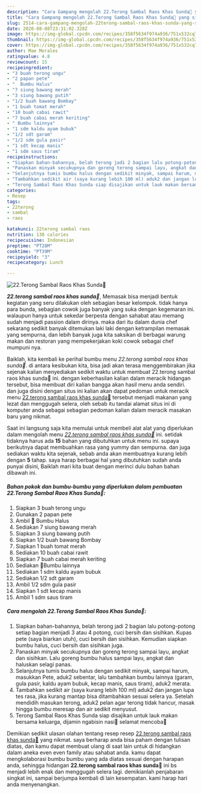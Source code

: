 ```yaml
---
description: "Cara Gampang mengolah 22.Terong Sambal Raos Khas Sunda🍆 yang simpel"
title: "Cara Gampang mengolah 22.Terong Sambal Raos Khas Sunda🍆 yang simpel"
slug: 2514-cara-gampang-mengolah-22terong-sambal-raos-khas-sunda-yang-simpel
date: 2020-08-08T23:31:02.328Z
image: https://img-global.cpcdn.com/recipes/358f5634f974a936/751x532cq70/22terong-sambal-raos-khas-sunda🍆-foto-resep-utama.jpg
thumbnail: https://img-global.cpcdn.com/recipes/358f5634f974a936/751x532cq70/22terong-sambal-raos-khas-sunda🍆-foto-resep-utama.jpg
cover: https://img-global.cpcdn.com/recipes/358f5634f974a936/751x532cq70/22terong-sambal-raos-khas-sunda🍆-foto-resep-utama.jpg
author: Mae Morales
ratingvalue: 4.8
reviewcount: 15
recipeingredient:
- "3 buah terong ungu"
- "2 papan pete"
- "  Bumbu Halus"
- "7 siung bawang merah"
- "3 siung bawang putih"
- "1/2 buah bawang Bombay"
- "1 buah tomat merah"
- "10 buah cabai rawit"
- "7 buah cabai merah keriting"
- " Bumbu lainnya"
- "1 sdm kaldu ayam bubuk"
- "1/2 sdt garam"
- "1/2 sdm gula pasir"
- "1 sdt kecap manis"
- "1 sdm saus tiram"
recipeinstructions:
- "Siapkan bahan-bahannya, belah terong jadi 2 bagian lalu potong-potong setiap bagian menjadi 3 atau 4 potong, cuci bersih dan sisihkan. Kupas pete (saya biarkan utuh), cuci bersih dan sisihkan. Kemudian siapkan bumbu halus, cuci bersih dan sisihkan juga."
- "Panaskan minyak secukupnya dan goreng terong sampai layu, angkat dan sisihkan. Lalu goreng bumbu halus sampai layu, angkat dan haluskan selagi panas."
- "Selanjutnya tumis bumbu halus dengan sedikit minyak, sampai harum, masukkan Pete, aduk2 sebentar, lalu tambahkan bumbu lainnya (garam, gula pasir, kaldu ayam bubuk, kecap manis, saus tiram), aduk2 merata."
- "Tambahkan sedikit air (saya kurang lebih 100 ml) aduk2 dan jangan lupa tes rasa, jika kurang mantap bisa ditambahkan sesuai selera ya. Setelah mendidih masukan terong, aduk2 pelan agar terong tidak hancur, masak hingga bumbu meresap dan air sedikit menyusut."
- "Terong Sambal Raos Khas Sunda siap disajikan untuk lauk makan bersama keluarga, dijamin ngabisin nasi🤭 selamat mencoba🤗"
categories:
- Resep
tags:
- 22terong
- sambal
- raos

katakunci: 22terong sambal raos 
nutrition: 130 calories
recipecuisine: Indonesian
preptime: "PT28M"
cooktime: "PT39M"
recipeyield: "3"
recipecategory: Lunch

---
```



![22.Terong Sambal Raos Khas Sunda🍆](https://img-global.cpcdn.com/recipes/358f5634f974a936/751x532cq70/22terong-sambal-raos-khas-sunda🍆-foto-resep-utama.jpg)

<b><i>22.terong sambal raos khas sunda🍆</i></b>, Memasak bisa menjadi bentuk kegiatan yang seru dilakukan oleh sebagian besar kelompok. tidak hanya para bunda, sebagian cowok juga banyak yang suka dengan kegemaran ini. walaupun hanya untuk sekedar berpesta dengan sahabat atau memang sudah menjadi passion dalam dirinya. maka dari itu dalam dunia chef sekarang sedikit banyak ditemukan laki laki dengan ketrampilan memasak yang sempurna, dan lebih banyak juga kita saksikan di berbagai warung makan dan restoran yang mempekerjakan koki cowok sebagai chef mumpuni nya.

Baiklah, kita kembali ke perihal bumbu menu <i>22.terong sambal raos khas sunda🍆</i>. di antara kesibukan kita, bisa jadi akan terasa menggembirakan jika sejenak kalian menyediakan sedikit waktu untuk membuat 22.terong sambal raos khas sunda🍆 ini. dengan keberhasilan kalian dalam meracik hidangan tersebut, bisa membuat diri kalian bangga akan hasil menu anda sendiri. dan juga disini dengan situs ini kalian akan dapat pedoman untuk meracik menu <u>22.terong sambal raos khas sunda🍆</u> tersebut menjadi makanan yang lezat dan menggugah selera, oleh sebab itu tandai alamat situs ini di komputer anda sebagai sebagian pedoman kalian dalam meracik masakan baru yang nikmat.




Saat ini langsung saja kita memulai untuk membeli alat alat yang diperlukan dalam mengolah menu <u><i>22.terong sambal raos khas sunda🍆</i></u> ini. setidak tidaknya harus ada <b>15</b> bahan yang dibutuhkan untuk menu ini. supaya berikutnya dapat membuahkan rasa yang yummy dan sempurna. dan juga sediakan waktu kita sejenak, sebab anda akan membuatnya kurang lebih dengan <b>5</b> tahap. saya harap berbagai hal yang dibutuhkan sudah anda punyai disini, Baiklah mari kita buat dengan merinci dulu bahan bahan dibawah ini.

<!--inarticleads1-->

##### Bahan pokok dan bumbu-bumbu yang diperlukan dalam pembuatan 22.Terong Sambal Raos Khas Sunda🍆:

1. Siapkan 3 buah terong ungu
1. Gunakan 2 papan pete
1. Ambil  🍄 Bumbu Halus
1. Sediakan 7 siung bawang merah
1. Siapkan 3 siung bawang putih
1. Siapkan 1/2 buah bawang Bombay
1. Siapkan 1 buah tomat merah
1. Sediakan 10 buah cabai rawit
1. Siapkan 7 buah cabai merah keriting
1. Sediakan  🍄Bumbu lainnya
1. Sediakan 1 sdm kaldu ayam bubuk
1. Sediakan 1/2 sdt garam
1. Ambil 1/2 sdm gula pasir
1. Siapkan 1 sdt kecap manis
1. Ambil 1 sdm saus tiram




<!--inarticleads2-->

##### Cara mengolah 22.Terong Sambal Raos Khas Sunda🍆:

1. Siapkan bahan-bahannya, belah terong jadi 2 bagian lalu potong-potong setiap bagian menjadi 3 atau 4 potong, cuci bersih dan sisihkan. Kupas pete (saya biarkan utuh), cuci bersih dan sisihkan. Kemudian siapkan bumbu halus, cuci bersih dan sisihkan juga.
1. Panaskan minyak secukupnya dan goreng terong sampai layu, angkat dan sisihkan. Lalu goreng bumbu halus sampai layu, angkat dan haluskan selagi panas.
1. Selanjutnya tumis bumbu halus dengan sedikit minyak, sampai harum, masukkan Pete, aduk2 sebentar, lalu tambahkan bumbu lainnya (garam, gula pasir, kaldu ayam bubuk, kecap manis, saus tiram), aduk2 merata.
1. Tambahkan sedikit air (saya kurang lebih 100 ml) aduk2 dan jangan lupa tes rasa, jika kurang mantap bisa ditambahkan sesuai selera ya. Setelah mendidih masukan terong, aduk2 pelan agar terong tidak hancur, masak hingga bumbu meresap dan air sedikit menyusut.
1. Terong Sambal Raos Khas Sunda siap disajikan untuk lauk makan bersama keluarga, dijamin ngabisin nasi🤭 selamat mencoba🤗




Demikian sedikit ulasan olahan tentang resep resep <u>22.terong sambal raos khas sunda🍆</u> yang nikmat. saya berharap anda bisa paham dengan tulisan diatas, dan kamu dapat membuat ulang di saat lain untuk di hidangkan dalam aneka even even family atau sahabat anda. kamu dapat mengkolaborasi bumbu bumbu yang ada diatas sesuai dengan harapan anda, sehingga hidangan <b>22.terong sambal raos khas sunda🍆</b> ini bs menjadi lebih enak dan menggugah selera lagi. demikianlah penjabaran singkat ini, sampai berjumpa kembali di lain kesempatan. kami harap hari anda menyenangkan.
